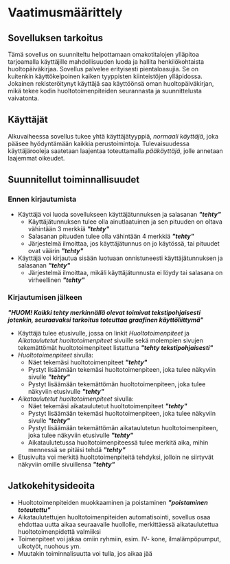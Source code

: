 # Vaatimusmäärittely 

## Sovelluksen tarkoitus 

Tämä sovellus on suunniteltu helpottamaan omakotitalojen ylläpitoa tarjoamalla käyttäjille mahdollisuuden luoda ja hallita henkilökohtaista huoltopäiväkirjaa. Sovellus palvelee erityisesti pientaloasujia. Se on kuitenkin käyttökelpoinen kaiken tyyppisten kiinteistöjen ylläpidossa. Jokainen rekisteröitynyt käyttäjä saa käyttöönsä oman huoltopäiväkirjan, mikä tekee kodin huoltotoimenpiteiden seurannasta ja suunnittelusta vaivatonta.  

## Käyttäjät 

Alkuvaiheessa sovellus tukee yhtä käyttäjätyyppiä, _normaali käyttäjä_, joka pääsee hyödyntämään kaikkia perustoimintoja. Tulevaisuudessa käyttäjärooleja saatetaan laajentaa toteuttamalla _pääkäyttäjä_, jolle annetaan laajemmat oikeudet. 

## Suunnitellut toiminnallisuudet 

### Ennen kirjautumista 

- Käyttäjä voi luoda sovellukseen käyttäjätunnuksen ja salasanan ***"tehty"***
	- Käyttäjätunnuksen tulee olla ainutlaatuinen ja sen pituuden on oltava vähintään 3 merkkiä ***"tehty"***
 	- Salasanan pituuden tulee olla vähintään 4 merkkiä ***"tehty"***
	- Järjestelmä ilmoittaa, jos käyttäjätunnus on jo käytössä, tai pituudet ovat väärin ***"tehty"***
- Käyttäjä voi kirjautua sisään luotuaan onnistuneesti käyttäjätunnuksen ja salasanan ***"tehty"***
	- Järjestelmä ilmoittaa, mikäli käyttäjätunnusta ei löydy tai salasana on virheellinen ***"tehty"***

### Kirjautumisen jälkeen 

***"HUOM! Kaikki tehty merkinnällä olevat toimivat tekstipohjaisesti jotenkin, seuraavaksi tarkoitus toteuttaa graafinen käyttöliittymä"***

- Käyttäjä tulee etusivulle, jossa on linkit _Huoltotoimenpiteet_ ja _Aikataulutetut huoltotoimenpiteet_ sivuille sekä molempien sivujen tekemättömät huoltotoimenpiteet listattuna ***"tehty tekstipohjaisesti"***
- _Huoltotoimenpiteet_ sivulla: 
	- Näet tekemäsi huoltotoimenpiteet ***"tehty"***
 	- Pystyt lisäämään tekemäsi huoltotoimenpiteen, joka tulee näkyviin sivulle ***"tehty"***
	- Pystyt lisäämään tekemättömän huoltotoimenpiteen, joka tulee näkyviin etusivulle ***"tehty"***
- _Aikataulutetut huoltotoimenpiteet_ sivulla: 
	- Näet tekemäsi aikataulutetut huoltotoimenpiteet ***"tehty"***
 	- Pystyt lisäämään tekemäsi huoltotoimenpiteen, joka tulee näkyviin sivulle  ***"tehty"***
	- Pystyt lisäämään tekemättömän aikataulutetun huoltotoimenpiteen, joka tulee näkyviin etusivulle ***"tehty"***
	- Aikataulutetussa huoltotoimenpiteessä tulee merkitä aika, mihin mennessä se pitäisi tehdä ***"tehty"***
- Etusivulta voi merkitä huoltotoimenpiteitä tehdyksi, jolloin ne siirtyvät näkyviin omille sivuillensa ***"tehty"***

## Jatkokehitysideoita 

- Huoltotoimenpiteiden muokkaaminen ja poistaminen ***"poistaminen toteutettu"***
- Aikataulutettujen huoltotoimenpiteiden automatisointi, sovellus osaa ehdottaa uutta aikaa seuraavalle huollolle, merkittäessä aikataulutettua huoltotoimenpidettä valmiiksi
- Toimenpiteet voi jakaa omiin ryhmiin, esim. IV- kone, ilmalämpöpumput, ulkotyöt, nuohous ym.
- Muutakin toiminnalisuutta voi tulla, jos aikaa jää


